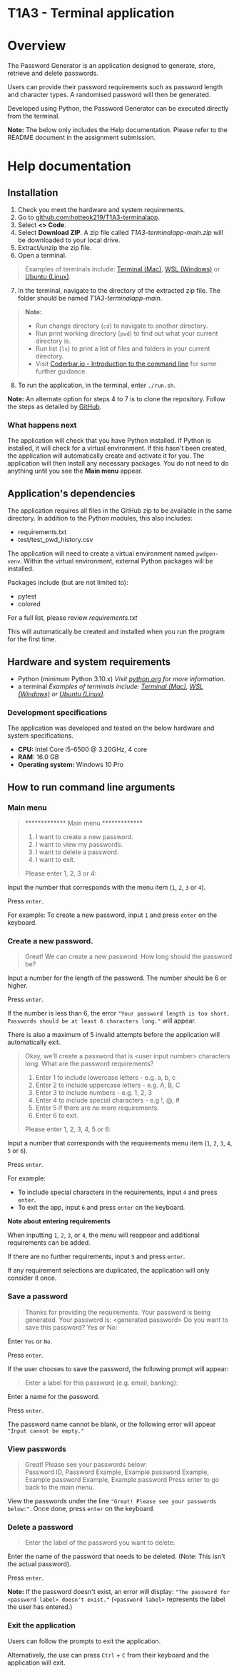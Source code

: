 # T1A3 - Terminal application

# Overview

The Password Generator is an application designed to generate, store, retrieve and delete passwords.

Users can provide their password requirements such as password length and character types. A randomised password will then be generated.

Developed using Python, the Password Generator can be executed directly from the terminal.

**Note:** The below only includes the Help documentation. Please refer to the README document in the assignment submission.

# Help documentation

## Installation

1. Check you meet the hardware and system requirements.
2. Go to [github.com:hotteok219/T1A3-terminalapp](https://github.com/hotteok219/T1A3-terminalapp).
3. Select **<> Code**.
4. Select **Download ZIP**.
A zip file called *T1A3-terminalapp-main.zip* will be downloaded to your local drive.
5. Extract/unzip the zip file.
6. Open a terminal.
> Examples of terminals include: [Terminal (Mac)](https://support.apple.com/en-au/guide/terminal/apd5265185d-f365-44cb-8b09-71a064a42125/mac), [WSL (Windows)](https://learn.microsoft.com/en-us/windows/wsl/install) or [Ubuntu (Linux)](https://ubuntu.com/tutorials/command-line-for-beginners#3-opening-a-terminal).
7. In the terminal, navigate to the directory of the extracted zip file. The folder should be named *T1A3-terminalapp-main*.
> **Note:** 
> * Run change directory (`cd`) to navigate to another directory. 
> * Run print working directory (`pwd`) to find out what your current directory is.
> * Run list (`ls`) to print a list of files and folders in your current directory.
> * Visit [Coderbar.io - Introduction to the command line](https://tutorials.codebar.io/command-line/introduction/tutorial.html#:~:text=Example%201%3A%20navigating%20around%20in%20the%20terminal) for some further guidance.
8. To run the application, in the terminal, enter `./run.sh`.

**Note:** An alternate option for steps 4 to 7 is to clone the repository. Follow the steps as detailed by [GitHub](https://docs.github.com/en/repositories/creating-and-managing-repositories/cloning-a-repository).

### What happens next
The application will check that you have Python installed. If Python is installed, it will check for a virtual environment. If this hasn't been created, the application will automatically create and activate it for you. The application will then install any necessary packages. You do not need to do anything until you see the **Main menu** appear.


## Application's dependencies
The application requires all files in the GitHub zip to be available in the same directory. In addition to the Python modules, this also includes:
- requirements.txt
- test/test_pwd_history.csv

The application will need to create a virtual environment named `pwdgen-venv`. Within the virtual environment, external Python packages will be installed.

Packages include (but are not limited to):
* pytest
* colored

For a full list, please review *requirements.txt*

This will automatically be created and installed when you run the program for the first time.

## Hardware and system requirements

* Python (minimum Python 3.10.x)
*Visit [python.org](https://www.python.org/downloads/) for more information.*
* a terminal
*Examples of terminals include: [Terminal (Mac)](https://support.apple.com/en-au/guide/terminal/apd5265185d-f365-44cb-8b09-71a064a42125/mac), [WSL (Windows)](https://learn.microsoft.com/en-us/windows/wsl/install) or [Ubuntu (Linux)](https://ubuntu.com/tutorials/command-line-for-beginners#3-opening-a-terminal).*

### Development specifications
The application was developed and tested on the below hardware and system specifications.
* **CPU:** Intel Core i5-6500 @ 3.20GHz, 4 core
* **RAM:** 16.0 GB
* **Operating system:** Windows 10 Pro

## How to run command line arguments

### Main menu

> \*************
>   Main menu
> \*************
> 1. I want to create a new password.
> 2. I want to view my passwords.    
> 3. I want to delete a password.    
> 4. I want to exit.
> 
> Please enter 1, 2, 3 or 4:

Input the number that corresponds with the menu item (`1`, `2`, `3` or `4`).

Press `enter`.

For example: To create a new password, input `1` and press `enter` on the keyboard.

### Create a new password.

> Great! We can create a new password.
> How long should the password be?

Input a number for the length of the password. The number should be 6 or higher.

Press `enter`.

If the number is less than 6, the error `"Your password length is too short. Passwords should be at least 6 characters long."` will appear.

There is also a maximum of 5 invalid attempts before the application will automatically exit.

> Okay, we'll create a password that is \<user input number> characters long.
> What are the password requirements?
> 1. Enter 1 to include lowercase letters - e.g. a, b, c
> 2. Enter 2 to include uppercase letters - e.g. A, B, C
> 3. Enter 3 to include numbers - e.g. 1, 2, 3
> 4. Enter 4 to include special characters - e.g !, @, #
> 5. Enter 5 if there are no more requirements.
> 6. Enter 6 to exit.
>
> Please enter 1, 2, 3, 4, 5 or 6:

Input a number that corresponds with the requirements menu item (`1`, `2`, `3`, `4`, `5` or `6`).

Press `enter`.

For example:
* To include special characters in the requirements, input `4` and press `enter`.
* To exit the app, input `6` and press `enter` on the keyboard.

**Note about entering requirements**

When inputting `1`, `2`, `3`, or `4`, the menu will reappear and additional requirements can be added.

If there are no further requirements, input `5` and press `enter`.

If any requirement selections are duplicated, the application will only consider it once.

### Save a password

> Thanks for providing the requirements. Your password is being generated.
> Your password is: \<generated password>
> Do you want to save this password? Yes or No: 

Enter `Yes` or `No`.

Press `enter`.

If the user chooses to save the password, the following prompt will appear:

> Enter a label for this password (e.g. email, banking): 

Enter a name for the password.

Press `enter`.

The password name cannot be blank, or the following error will appear `"Input cannot be empty."`

### View passwords

> Great! Please see your passwords below:  
> Password ID, Password
> Example, Example password
> Example, Example password
> Example, Example password
> Press enter to go back to the main menu.

View the passwords under the line `"Great! Please see your passwords below:"`.
Once done, press `enter` on the keyboard.

### Delete a password

> Enter the label of the password you want to delete: 

Enter the name of the password that needs to be deleted. (Note: This isn't the actual password).

Press `enter`.

**Note:** If the password doesn't exist, an error will display: `"The password for <password label> doesn't exist."` (`<password label>` represents the label the user has entered.)

### Exit the application

Users can follow the prompts to exit the application.

Alternatively, the use can press `Ctrl` + `C` from their keyboard and the application will exit.
